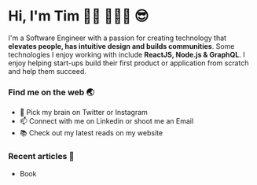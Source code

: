 # Hi, I'm Tim 👨🏻‍ 👨🏻‍💻 😎
<p> I'm a Software Engineer with a passion for creating technology that <strong>elevates people, has intuitive design and builds communities</strong>. 
Some technologies I enjoy working with include <strong>ReactJS, Node.js & GraphQL</strong>. 
I enjoy helping start-ups build their first product or application from scratch and help them succeed. </p>

### Find me on the web 🌏
- 🧠 Pick my brain on Twitter or Instagram
- 📫 Connect with me on Linkedin or shoot me an Email
- 📚 Check out my latest reads on my website

### Recent articles 🌱
- Book
